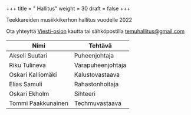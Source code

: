 +++
title = " Hallitus"
weight = 30
draft = false
+++

Teekkareiden musiikkikerhon hallitus vuodelle 2022

Ota yhteyttä [Viesti-osion](#contact) kautta tai sähköpostilla temuhallitus@gmail.com

| Nimi               | Tehtävä           |
| ------------------ | ----------------- |
| Akseli Suutari     | Puheenjohtaja     |
| Riku Tulineva      | Varapuheenjohtaja |
| Oskari Kalliomäki  | Kalustovastaava   |
| Elias Samuli       | Rahastonhoitaja   |
| Oskari Ekholm      | Sihteeri          |
| Tommi Paakkunainen | Techmuvastaava    |

